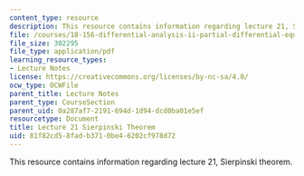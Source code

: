```yaml
---
content_type: resource
description: This resource contains information regarding lecture 21, Sierpinski theorem.
file: /courses/18-156-differential-analysis-ii-partial-differential-equations-and-fourier-analysis-spring-2016/81f82cd58fadb3710be46202cf978d72_MIT18_156S16_lec21.pdf
file_size: 302295
file_type: application/pdf
learning_resource_types:
- Lecture Notes
license: https://creativecommons.org/licenses/by-nc-sa/4.0/
ocw_type: OCWFile
parent_title: Lecture Notes
parent_type: CourseSection
parent_uid: 0a287af7-2191-694d-1d94-dcd0ba01e5ef
resourcetype: Document
title: Lecture 21 Sierpinski Theorem
uid: 81f82cd5-8fad-b371-0be4-6202cf978d72
---
```

This resource contains information regarding lecture 21, Sierpinski theorem.